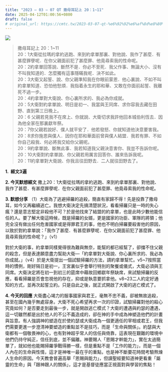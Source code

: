 ```yaml
---
title: "2023 – 03 – 07 QT 撒母耳記上 20：1~11"
date: 2025-04-12T01:00:56+0800
draft: false
# original_url: https://cmtc.tw/2023-03-07-qt-%e6%92%92%e6%af%8d%e8%80%b3%e8%a8%98%e4%b8%8a-20%ef%bc%9a111
---
```


![](/images/qt.jpg)
> 撒母耳記上 20：1\~11  
> 20：1大衛從拉瑪的拿約逃跑、來到約拿單那裏、對他說、我作了甚麼．有甚麼罪孽呢．在你父親面前犯了甚麼罪、他竟尋索我的性命呢。  
> 20：2約拿單回答說、斷然不是．你必不至死．我父作事、無論大小、沒有不叫我知道的．怎麼獨有這事隱瞞我呢．決不如此。  
> 20：3大衛又起誓、說、你父親準知我在你眼前蒙恩．他心裏說、不如不叫約拿單知道、恐怕他愁煩．我指着永生的耶和華、又敢在你面前起誓、我離死不過一步。  
> 20：4約拿單對大衛說、你心裏所求的、我必為你成就。  
> 20：5大衛對約拿單說、明日是初一、我當與王同席、求你容我去藏在田野、直到第三日晚上。  
> 20：6 父親若見我不在席上、你就說、大衛切求我許他回本城伯利恆去．因為他全家在那裏獻年祭。  
> 20：7你父親若說好、僕人就平安了．他若發怒、你就知道他決意要害我。  
> 20：8求你施恩與僕人．因你在耶和華面前曾與僕人結盟．我若有罪、不如你自己殺我、何必將我交給你父親呢。  
> 20：9約拿單說、斷無此事．我若知道我父親決意害你、我豈不告訴你呢。  
> 20：10大衛對約拿單說、你父親若用厲言回答你、誰來告訴我呢。  
> 20：11約拿單對大衛說、你我且往田野去．二人就往田野去了。

**1.  經文3遍**

**2. 今天默想經文**
撒上20：1大衛從拉瑪的拿約逃跑、來到約拿單那裏、對他說、我作了甚麼．有甚麼罪孽呢．在你父親面前犯了甚麼罪、他竟尋索我的性命呢。

**3. 默想分享**
（1）大衛為了逃避掃羅的追殺，簡直有家歸不得！先是投靠了撒母耳，如今又再繼續逃亡。我想大衛決定先搞清楚狀況，看看掃羅只是一時的失心瘋？還是意志堅定非殺他不可？於是他找來了結盟的約拿單，也是此時少數他能信任的人。要了解大衛這時候，既是掃羅的女婿，更是國家的功臣、軍隊的將領；他完全沒有做出任何危害國家或是得罪君王的事，他也不明白掃羅要殺害他的原因，以致於對約拿單說：「我作了甚麼．有甚麼罪孽呢．在你父親面前犯了甚麼罪、他竟尋索我的性命呢？」（v1）

對於大衛的事，約拿單同樣覺得很為難與無奈，能幫的都已經幫了，卻擋不住父親的殺念，但是表達願意盡力幫助大衛—「約拿單對大衛說、你心裏所求的、我必為你成就。」（v4）於是大衛提出一個試驗掃羅的方法，請約拿單幫忙。v5\~7按照當時的慣例，剛好隔日是初一，王宮裏似乎會舉行特別的聚餐或儀式，大衛必須與王同席。大衛決定將在初一到初三的筵席中藉故回鄉獻年祭缺席，來試驗掃羅的反應，看看掃羅是否會忽視他的存在，抑或是執意要抓拿他。v8\~23二人約定好通知的方式，並再次起誓立約。只是自此之後，就正式開啟了大衛的逃亡模式了。

**4. 今天的回應**
大衛盡心竭力的服事國家與君王，毫無不忠不義，卻被無故追殺，甚至在國內幾乎無處容身。大衛不死心希望再求一次的印證，試驗掃羅對他的殺心究竟如何？是否要走到最後一步，就是開啟逃亡模式？大衛的遭遇與約瑟的遭遇，這一切雖然都是出於他人的不公不義造成的，卻在神的手中成為神塑造他們的計畫與旨意。有人強調神的塑造在於使約瑟或大衛成為一個更適任的宰相或君王，但我們需要更進一步澄清神要塑造的重點並不是技巧，而是「生命與關係」。約瑟與大衛都有一個敬畏神的心，也有對神超乎常人的信任與倚靠，這表現在艱難的環境中他們仍持守純正，信任到底，並不偏離。神要賜人「恩賜才幹能力」，實在太過簡單了，就如他也能賜掃羅爭戰得勝一樣，但是重點不是「工作的能力」，而是一個人內在的生命與性情，這才是神唯一最在乎的重點，也是神不斷要花時間考驗熬煉人生命的原因。今天教會普遍高舉「恩賜與能力」，但讀聖經要知道神更看重「屬靈的生命」與「跟神跟人的關係」，這才是基督徒應當正視面對與學習的焦點！
